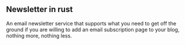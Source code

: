 ## Newsletter in rust

An email newsletter service that supports what you need to get off the ground if you are willing to add an email subscription page to your blog, nothing more, nothing less.
